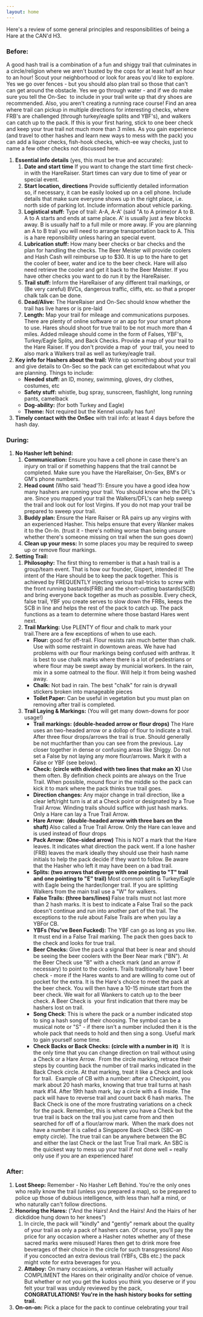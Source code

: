 ```yaml
---
layout: home
---
```


<p>Here's a review of some general principles and responsibilities of being a Hare at the CAN'd H3.</p><h3>Before:</h3><p>A good hash trail is a combination of a fun and shiggy trail that culminates in a circle/religion where we aren't busted by the cops for at least half an hour to an hour! Scout your neighborhood or look for areas you'd like to explore. Yes we go over fences - but you should also plan trail so those that can't can get around the obstacle. Yes we go through water - and if we do make sure you tell the On-Sec&nbsp; to include in your trail write up that dry shoes are recommended. Also, you aren't creating a running race course! Find an area where trail can pickup in multiple directions for interesting checks, where FRB's are challenged (through turkey/eagle splits and YBF's), and walkers can catch up to the pack. If this is your first haring, stick to one beer check and keep your true trail not much more than 3 miles. As you gain experience (and travel to other hashes and learn new ways to mess with the pack) you can add a liquor checks, fish-hook checks, which-ee way checks, just to name a few other checks not discussed here.</p><ol><li><strong>Essential info details</strong> (yes, this must be true and accurate):<ol><li><strong>Date and start time</strong> If you want to change the start time first check-in with the HareRaiser. Start times can vary due to time of year or special event.</li><li><strong>Start location, directions</strong> Provide sufficiently detailed information so, if necessary, it can be easily looked up on a cell phone. Include details that make sure everyone shows up in the right place, i.e. north side of parking lot. Include information about vehicle parking.</li><li><strong>Logistical stuff:</strong> Type of trail: A-A, A-A' (said "A to A prime)or A to B. A to A starts and ends at same place. A' is usually just a few blocks away. B is usually half to a full mile or more away. IF you are planning an A to B trail you will need to arrange transportation back to A. This is a hare reponsibility unless haring an special event.</li><li><strong>Lubrication stuff:</strong> How many beer checks or bar checks and the plan for handling the checks. The Beer Meister will provide coolers and Hash Cash will reimburse up to $30. It is up to the hare to get the cooler of beer, water and ice to the beer check. Hare will also need retrieve the cooler and get it back to the Beer Meister. If you have other checks you want to do run it by the HareRaiser.</li><li><strong>Trail stuff:</strong> Inform the HareRaiser of any different trail markings, or (Be very careful) BVCs, dangerous traffic, cliffs, etc. so that a proper chalk talk can be done.</li><li><strong>Dead/Alive:</strong> The HareRaiser and On-Sec should know whether the trail has live hares or is pre-laid</li><li><strong>Length:</strong> Map your trail for mileage and communications purposes. There are plenty of online software or an app for your smart phone to use. Hares should shoot for true trail to be not much more than 4 miles. Added mileage should come in the form of Falses, YBF's, Turkey/Eagle Splits, and Back Checks. Provide a map of your trail to the Hare Raiser. If you don't provide a map of&nbsp; your trail, you need to also mark a Walkers trail as well as turkey/eagle trail.</li></ol></li><li><strong>Key info for Hashers about the trail:</strong> Write up something about your trail and give details to On-Sec so the pack can get excitedabout what you are planning. Things to include:&nbsp;<ul><li><strong>Needed stuff:</strong> an ID, money, swimming, gloves, dry clothes, costumes, etc</li><li><strong>Safety stuff:</strong> whistle, bug spray, sunscreen, flashlight, long running pants, camelback</li><li><strong>Dog-ability:</strong> (for both Turkey and Eagle)</li><li><strong>Theme:</strong> Not required but the Kennel usually has fun!</li></ul></li><li><strong>Timely contact with the OnSec</strong> with trail info: at least 4 days before the hash day.</li></ol><h3>During:</h3><ol><li><strong>No Hasher left behind:</strong><ol><li><strong>Communication:</strong> Ensure you have a cell phone in case there's an injury on trail or if something happens that the trail cannot be completed. Make sure you have the HareRaiser, On-Sex, BM's or GM's phone numbers.</li><li><strong>Head count</strong> (Who said 'head'?): Ensure you have a good idea how many hashers are running your trail. You should know who the DFL's are. Since you mapped your trail the Walkers/DFL's can help sweep the trail and look out for lost Virgins. If you do not map your trail be prepared to sweep your trail.</li><li><strong>Buddy plan:</strong> Ensure the Hare Raiser or RA pairs up any virgins with an experienced Hasher. This helps ensure that every Wanker makes it to the On-In. (trust it - there's nothing worse than being unsure whether there's someone missing on trail when the sun goes down)</li><li><strong>Clean up your mess:</strong> In some places you may be required to sweep up or remove flour markings.</li></ol></li><li><strong>Setting Trail:</strong><ol><li><strong>Philosophy:</strong> The first thing to remember is that a hash trail is a group/team event. That is how our founder, Gispert, intended it! The intent of the Hare should be to keep the pack together. This is achieved by FREQUENTLY injecting various trail-tricks to screw with the front running bastards(FRB) and the short-cutting bastards(SCB) and bring everyone back together as much as possible. Every check, false trail, YBF you create serves to slow down the FRBs, keeps the SCB in line and helps the rest of the pack to catch up. The pack functions as a team to determine where those bastard Hares went next.</li><li><strong>Trail Marking:</strong> Use PLENTY of flour and chalk to mark your trail.There are a few exceptions of when to use each.<ul><li><strong>Flour:</strong> good for off-trail. Flour resists rain much better than chalk. Use with some restraint in downtown areas. We have had problems with our flour markings being confused with anthrax. It is best to use chalk marks where there is a lot of pedestrians or where flour may be swept away by municial workers. In the rain, mix in a some oatmeal to the flour. Will help it from being washed away.</li><li><strong>Chalk:</strong> Not bad in rain. The best "chalk" for rain is drywall stickers broken into manageable pieces</li><li><strong>Toilet Paper:</strong> Can be useful in vegetation but you must plan on removing after trail is completed.</li></ul></li><li><strong>Trail Laying &amp; Markings:</strong> (You will get many down-downs for poor usage!)<ul><li><strong>Trail markings:</strong> <strong>(double-headed arrow or flour drops)</strong> The Hare uses an two-headed arrow or a dollop of flour to indicate a trail.&nbsp; After three flour drops/arrows the trail is true. Should generally be not muchfarther than you can see from the previous. Lay closer together in dense or confusing areas like Shiggy. Do not set a False by not laying any more flour/arrows. Mark it with a False or YBF (see below).&nbsp;</li><li><strong>Check:</strong> <strong>(circle with divided with two lines that make an X)</strong> Use them often. By definition check points are always on the True Trail. When possible, mound flour in the middle so the pack can kick it to mark where the pack thinks true trail goes.</li><li><strong>Direction changes:</strong> Any major change in trail direction, like a clear left/right turn is at at a Check point or designated by a True Trail Arrow. Winding trails should suffice with just hash marks. Only a Hare can lay a True Trail Arrow.</li><li><strong>Hare Arrow: </strong>&nbsp;<strong>(double-headed arrow with three bars on the shaft) </strong>Also called a True Trail Arrow. Only the Hare can leave and is used instead of flour drops</li><li><strong>Pack Arrow:</strong> <strong>(One-sided arrow)</strong> This is NOT a mark that the Hare leaves. It indicates what direction the pack went. If a lone hasher (FRB) leaves the mark ideally they should use their hash name initials to help the pack decide if they want to follow. Be aware that the Hasher who left it may have been on a bad trail.</li><li><strong>Splits: (two arrows that diverge with one pointing to "T" trail and one pointing to "E" trail) </strong>Most common split is Turkey/Eagle with Eagle being the harder/longer trail. If you are splitting Walkers from the main trail use a "W" for walkers.</li><li><strong>False Trails:</strong> <strong>(three bars/lines) </strong>False trails must not last more than 2 hash marks. It is best to indicate a False Trail so the pack doesn't continue and run into another part of the trail. The exceptions to the rule about False Trails are when you lay a YBFor CB.</li><li><strong>YBFs (You've Been Fucked):</strong> The YBF can go as long as you like. It must end in a False Trail marking. The pack then goes back to the check and looks for true trail.</li><li><strong>Beer Checks:</strong> Give the pack a signal that beer is near and should be seeing the beer coolers with the Beer Near mark ("BN"). At the Beer Check use "B" with a check mark (and an arrow if necessary) to point to the coolers. Trails traditionally have 1 beer check - more if the Hares wants to and are willing to come out of pocket for the extra. It is the Hare's choice to meet the pack at the beer check. You will then have a 10-15 minute start from the beer check. We wait for all Wankers to catch up to the beer check. A Beer Check is&nbsp; your first indication that there may be hashers lost on trail.</li><li><strong>Song Check</strong>: This is where the pack or a number indicated stop to sing a hash song of their choosing. The symbol can be a musical note or "S" - if there isn't a number included then it is the whole pack that needs to hold and then sing a song. Useful mark to gain yourself some time.&nbsp;</li><li><strong>Check Backs or Back Checks:</strong> <strong>(circle with a number in it)</strong>&nbsp; It is the only time that you can change direction on trail without using a Check or a Hare Arrow.&nbsp; From the circle marking, retrace their steps by counting back the number of trail marks indicated in the Back Check circle. At that marking, treat it like a Check and look for trail.&nbsp; Example of CB with a number: after a Checkpoint, you mark about 20 hash marks, knowing that true trail turns at hash mark #14. After 19th hash mark, lay a circle with a 6 inside. The pack will have to reverse trail and count back 6 hash marks. The Back Check is one of the more frustrating variations on a check for the pack. Remember, this is where you have a Check but the true trail is back on the trail you just came from and then searched for off of a flour/arrow mark.&nbsp; When the mark does not have a number it is called a Singapore Back Check (SBC-an empty circle). The true trail can be anywhere between the BC and either the last Check or the last True Trail mark. An SBC is the quickest way to mess up your trail if not done well = really only use if you are an experienced hare!</li></ul></li></ol></li></ol><h3>After:</h3><ol><li><strong>Lost Sheep:</strong> Remember - No Hasher Left Behind. You're the only ones who really know the trail (unless you prepared a map), so be prepared to police up those of dubious intelligence, with less than half a mind, or who naturally can't follow directions.</li><li><strong>Honoring the Hares:</strong> ("And the Hairs! And the Hairs! And the Hairs of her dickdidoe hung down to her knees")&nbsp;<ol><li>In circle, the pack will "kindly" and "gently" remark about the quality of your trail as only a pack of hashers can. Of course, you'll pay the price for any occasion where a Hasher notes whether any of these sacred marks were misused! Hares then get to drink more free beverages of their choice in the circle for such transgressions! Also if you concocted an extra devious trail (YBFs, CBs etc.) the pack might vote for extra beverages for you.</li><li><strong>Attaboy:</strong> On many occasions, a veteran Hasher will actually COMPLIMENT the Hares on their originality and/or choice of venue. But whether or not you get the kudos you think you deserve or if you felt your trail was unduly reviewed by the pack, <strong>CONGRATULATIONS!</strong> <strong>You're in the hash history books for setting trail.</strong></li></ol></li><li><strong>On-on-on:</strong> Pick a place for the pack to continue celebrating your trail</li></ol>
